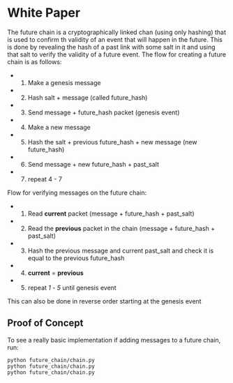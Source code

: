 # White Paper

The future chain is a cryptographically linked chan (using only hashing) that is used to confirm th validity of an event that will happen in the future. This is done by revealing the hash of a past link with some salt in it and using that salt to verify the validity of a future event. The flow for creating a future chain is as follows:

- 1. Make a genesis message
- 2. Hash salt + message (called future_hash)
- 3. Send message + future_hash packet (genesis event)
- 4. Make a new message
- 5. Hash the salt + previous future_hash + new message (new future_hash)
- 6. Send message + new future_hash + past_salt 
- 7. repeat 4 - 7

Flow for verifying messages on the future chain:

- 1. Read **current** packet (message + future_hash + past_salt)
- 2. Read the **previous** packet in the chain (message + future_hash + past_salt)
- 3. Hash the previous message and current past_salt and check it is equal to the previous future_hash
- 4. **current** = **previous**
- 5. repeat *1* - *5* until genesis event

This can also be done in reverse order starting at the genesis event

## Proof of Concept 

To see a really basic implementation if adding messages to a future chain, run:

```
python future_chain/chain.py
python future_chain/chain.py
python future_chain/chain.py
```
